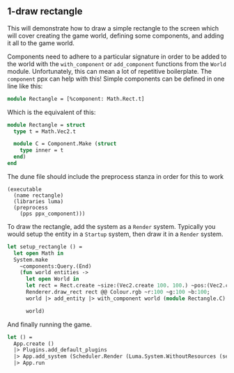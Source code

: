 ## 1-draw rectangle

This will demonstrate how to draw a simple rectangle to the screen which will cover creating the game world, defining some components, and adding it all to the game world.

Components need to adhere to a particular signature in order to be added to the world with the `with_component` or `add_component` functions from the `World` module. Unfortunately, this can mean a lot of repetitive boilerplate. The `component` ppx can help with this! Simple components can be defined in one line like this:

```ocaml
module Rectangle = [%component: Math.Rect.t]

```

Which is the equivalent of this:

```ocaml
module Rectangle = struct
  type t = Math.Vec2.t

  module C = Component.Make (struct
    type inner = t
  end)
end
```

The dune file should include the preprocess stanza in order for this to work

```dune
(executable
  (name rectangle)
  (libraries luma)
  (preprocess
    (pps ppx_component)))
```

To draw the rectangle, add the system as a `Render` system. Typically you would setup the entity in a `Startup` system, then draw it in a `Render` system.

```ocaml
let setup_rectangle () =
  let open Math in
  System.make
    ~components:Query.(End)
    (fun world entities ->
      let open World in
      let rect = Rect.create ~size:(Vec2.create 100. 100.) ~pos:(Vec2.create 20. 50.) in
      Renderer.draw_rect rect @@ Colour.rgb ~r:100 ~g:100 ~b:100;
      world |> add_entity |> with_component world (module Rectangle.C) rect |> ignore;

      world)
```

And finally running the game.

```ocaml
let () =
  App.create ()
  |> Plugins.add_default_plugins
  |> App.add_system (Scheduler.Render (Luma.System.WithoutResources (setup_rectangle ())))
  |> App.run
```
